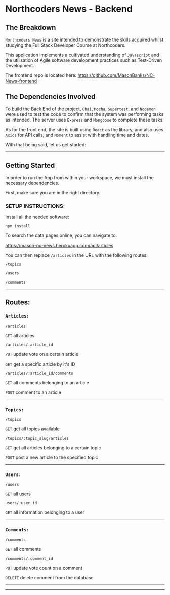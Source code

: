 # Northcoders News - Backend

## The Breakdown

`Northcoders News` is a site intended to demonstrate the skills acquired whilst studying the Full Stack Developer Course at Northcoders. 

This application implements a cultivated understanding of `Javascript` and the utilisation of Agile software development practices such as Test-Driven Development.

The frontend repo is located here:
https://github.com/MasonBanks/NC-News-frontend

## The Dependencies Involved

To build the Back End of the project, `Chai`, `Mocha`, `Supertest`, and `Nodemon` were used to test the code to confirm that the system was performing tasks as intended. The server uses `Express` and `Mongoose` to complete these tasks.

As for the front end, the site is built using `React` as the library, and also uses `Axios` for API calls, and `Moment` to assist with handling time and dates.

With that being said, let us get started:

---

## Getting Started

In order to run the App from within your workspace, we must install the necessary dependencies.

First, make sure you are in the right directory. 

### SETUP INSTRUCTIONS:
Install all the needed software:

```  
npm install
```

To search the data pages online, you can navigate to:

https://mason-nc-news.herokuapp.com/api/articles

You can then replace `/articles` in the URL with the following routes:

`/topics`

`/users`

`/comments`

---

## Routes:

### `Articles:`
```
/articles
```
`GET` all articles

```
/articles/:article_id
```
`PUT` update vote on a certain article

`GET` get a specific article by it's ID
```
/articles/:article_id/comments
```
`GET` all comments belonging to an article

`POST` comment to an article

---


### `Topics:`
```
/topics
```
`GET` get all topics available

```
/topics/:topic_slug/articles
```
`GET` get all articles belonging to a certain topic

`POST` post a new article to the specified topic

---

### `Users:`
```
/users
```
`GET` all users
```
users/:user_id
```
`GET` all information belonging to a user

---
### `Comments:`
```
/comments
```
`GET` all comments

```
/comments/:comment_id
```
`PUT` update vote count on a comment

`DELETE` delete comment from the database


---
---